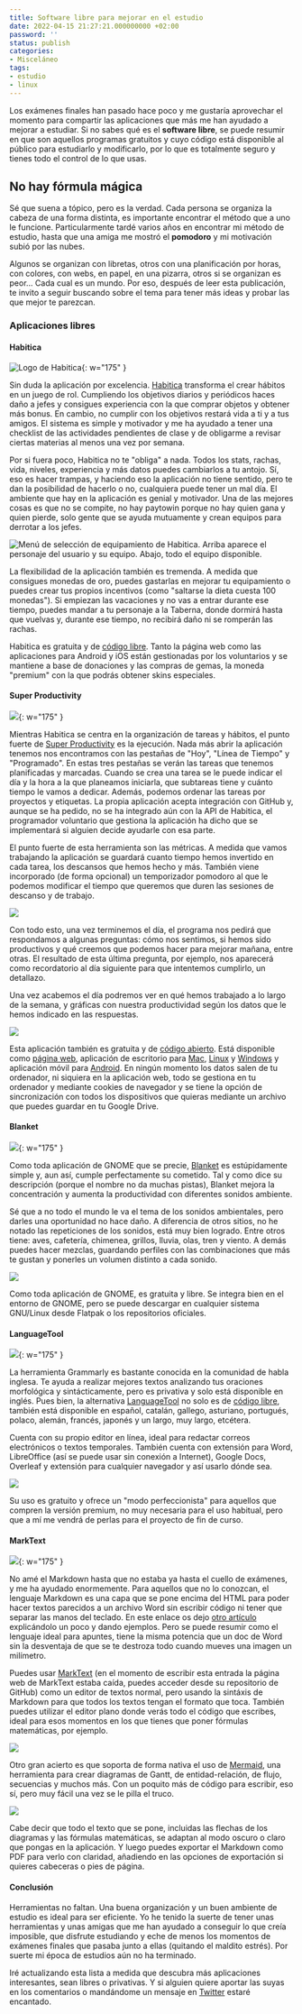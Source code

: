 ```yaml
---
title: Software libre para mejorar en el estudio
date: 2022-04-15 21:27:21.000000000 +02:00
password: ''
status: publish
categories:
- Misceláneo
tags:
- estudio
- linux
---
```


Los exámenes finales han pasado hace poco y me gustaría aprovechar el momento para compartir las aplicaciones que más me han ayudado a mejorar a estudiar. Si no sabes qué es el **software libre**, se puede resumir en que son aquellos programas gratuitos y cuyo código está disponible al público para estudiarlo y modificarlo, por lo que es totalmente seguro y tienes todo el control de lo que usas.

## No hay fórmula mágica

Sé que suena a tópico, pero es la verdad. Cada persona se organiza la cabeza de una forma distinta, es importante encontrar el método que a uno le funcione. Particularmente tardé varios años en encontrar mi método de estudio, hasta que una amiga me mostró el **pomodoro** y mi motivación subió por las nubes.

Algunos se organizan con libretas, otros con una planificación por horas, con colores, con webs, en papel, en una pizarra, otros si se organizan es peor... Cada cual es un mundo. Por eso, después de leer esta publicación, te invito a seguir buscando sobre el tema para tener más ideas y probar las que mejor te parezcan.


### Aplicaciones libres

#### Habitica

![Logo de Habitica](/assets/2022/04/Icon.png){: w="175" }


Sin duda la aplicación por excelencia. [Habitica](https://habitica.com) transforma el crear hábitos en un juego de rol. Cumpliendo los objetivos diarios y periódicos haces daño a jefes y consigues experiencia con la que comprar objetos y obtener más bonus. En cambio, no cumplir con los objetivos restará vida a ti y a tus amigos. El sistema es simple y motivador y me ha ayudado a tener una checklist de las actividades pendientes de clase y de obligarme a revisar ciertas materias al menos una vez por semana.

Por si fuera poco, Habitica no te "obliga" a nada. Todos los stats, rachas, vida, niveles, experiencia y más datos puedes cambiarlos a tu antojo. Sí, eso es hacer trampas, y haciendo eso la aplicación no tiene sentido, pero te dan la posibilidad de hacerlo o no, cualquiera puede tener un mal día. El ambiente que hay en la aplicación es genial y motivador. Una de las mejores cosas es que no se compite, no hay paytowin porque no hay quien gana y quien pierde, solo gente que se ayuda mutuamente y crean equipos para derrotar a los jefes.

![Menú de selección de equipamiento de Habitica. Arriba aparece el personaje del usuario y su equipo. Abajo, todo el equipo disponible.](/assets/2022/04/Equipment.png)

La flexibilidad de la aplicación también es tremenda. A medida que consigues monedas de oro, puedes gastarlas en mejorar tu equipamiento o puedes crear tus propios incentivos (como "saltarse la dieta cuesta 100 monedas"). Si empiezan las vacaciones y no vas a entrar durante ese tiempo, puedes mandar a tu personaje a la Taberna, donde dormirá hasta que vuelvas y, durante ese tiempo, no recibirá daño ni se romperán las rachas.

Habitica es gratuita y de [código libre](https://github.com/HabitRPG/habitica). Tanto la página web como las aplicaciones para Android y iOS están gestionadas por los voluntarios y se mantiene a base de donaciones y las compras de gemas, la moneda "premium" con la que podrás obtener skins especiales.

#### Super Productivity

![](/assets/2022/04/favicon-192x192.png){: w="175" }

Mientras Habitica se centra en la organización de tareas y hábitos, el punto fuerte de <a href="https://super-productivity.com/" target="_blank">Super Productivity</a> es la ejecución. Nada más abrir la aplicación tenemos nos encontramos con las pestañas de "Hoy", "Línea de Tiempo" y "Programado". En estas tres pestañas se verán las tareas que tenemos planificadas y marcadas. Cuando se crea una tarea se le puede indicar el día y la hora a la que planeamos iniciarla, que subtareas tiene y cuánto tiempo le vamos a dedicar. Además, podemos ordenar las tareas por proyectos y etiquetas. La propia aplicación acepta integración con GitHub y, aunque se ha pedido, no se ha integrado aún con la API de Habitica, el programador voluntario que gestiona la aplicación ha dicho que se implementará si alguien decide ayudarle con esa parte.

El punto fuerte de esta herramienta son las métricas. A medida que vamos trabajando la aplicación se guardará cuanto tiempo hemos invertido en cada tarea, los descansos que hemos hecho y más. También viene incorporado (de forma opcional) un temporizador pomodoro al que le podemos modificar el tiempo que queremos que duren las sesiones de descanso y de trabajo.

![](/assets/2022/04/ImbzLIa.png)

Con todo esto, una vez terminemos el día, el programa nos pedirá que respondamos a algunas preguntas: cómo nos sentimos, si hemos sido productivos y qué creemos que podemos hacer para mejorar mañana, entre otras. El resultado de esta última pregunta, por ejemplo, nos aparecerá como recordatorio al día siguiente para que intentemos cumplirlo, un detallazo.

Una vez acabemos el día podremos ver en qué hemos trabajado a lo largo de la semana, y gráficas con nuestra productividad según los datos que le hemos indicado en las respuestas.

![](/assets/2022/04/16vSaeZ.png)

Esta aplicación también es gratuita y de <a href="https://github.com/johannesjo/super-productivity" target="_blank">código abierto</a>. Está disponible como <a href="https://app.super-productivity.com/" target="_blank">página web</a>, aplicación de escritorio para <a href="https://apps.apple.com/de/app/super-productivity/id1482572463?l=en&amp;mt=12" target="_blank">Mac</a>, <a href="https://github.com/johannesjo/super-productivity/releases" target="_blank">Linux</a> y <a href="https://www.microsoft.com/store/apps/9nhfvg8361tw?cid=storebadge&amp;ocid=badge" target="_blank">Windows</a> y aplicación móvil para <a href="https://play.google.com/store/apps/details?id=com.superproductivity.superproductivity" target="_blank">Android</a>. En ningún momento los datos salen de tu ordenador, ni siquiera en la aplicación web, todo se gestiona en tu ordenador y mediante cookies de navegador y se tiene la opción de sincronización con todos los dispositivos que quieras mediante un archivo que puedes guardar en tu Google Drive.

#### Blanket

![](/assets/2022/04/com.rafaelmardojai.Blanket.svg){: w="175" }

Como toda aplicación de GNOME que se precie, <a href="https://apps.gnome.org/es/app/com.rafaelmardojai.Blanket/" target="_blank">Blanket</a> es estúpidamente simple y, aun así, cumple perfectamente su cometido. Tal y como dice su descripción (porque el nombre no da muchas pistas), Blanket mejora la concentración y aumenta la productividad con diferentes sonidos ambiente.

Sé que a no todo el mundo le va el tema de los sonidos ambientales, pero darles una oportunidad no hace daño. A diferencia de otros sitios, no he notado las repeticiones de los sonidos, está muy bien logrado. Entre otros tiene: aves, cafetería, chimenea, grillos, lluvia, olas, tren y viento. A demás puedes hacer mezclas, guardando perfiles con las combinaciones que más te gustan y ponerles un volumen distinto a cada sonido.

![](/assets/2022/04/screenshot-1.png)

Como toda aplicación de GNOME, es gratuita y libre. Se integra bien en el entorno de GNOME, pero se puede descargar en cualquier sistema GNU/Linux desde Flatpak o los repositorios oficiales.

#### LanguageTool

![](/assets/2022/04/LanguageTool_Logo_%282018%29.svg){: w="175" }

La herramienta Grammarly es bastante conocida en la comunidad de habla inglesa. Te ayuda a realizar mejores textos analizando tus oraciones morfológica y sintácticamente, pero es privativa y solo está disponible en inglés. Pues bien, la alternativa <a href="https://languagetool.org/es" target="_blank">LanguageTool</a> no solo es de <a href="https://github.com/languagetool-org/" target="_blank">código libre</a>, también está disponible en español, catalán, gallego, asturiano, portugués, polaco, alemán, francés, japonés y un largo, muy largo, etcétera.

Cuenta con su propio editor en línea, ideal para redactar correos electrónicos o textos temporales. También cuenta con extensión para Word, LibreOffice (así se puede usar sin conexión a Internet), Google Docs, Overleaf y extensión para cualquier navegador y así usarlo dónde sea.

![](/assets/2022/04/BhV0Cfu.png)

Su uso es gratuito y ofrece un "modo perfeccionista" para aquellos que compren la versión premium, no muy necesaria para el uso habitual, pero que a mí me vendrá de perlas para el proyecto de fin de curso.

#### MarkText

![](/assets/2022/04/logo-small.png){: w="175" }

No amé el Markdown hasta que no estaba ya hasta el cuello de exámenes, y me ha ayudado enormemente. Para aquellos que no lo conozcan, el lenguaje Markdown es una capa que se pone encima del HTML para poder hacer textos parecidos a un archivo Word sin escribir código ni tener que separar las manos del teclado. En este enlace os dejo <a href="https://miguelpaz.github.io/markdown-para-periodistas.html" target="_blank">otro artículo</a> explicándolo un poco y dando ejemplos. Pero se puede resumir como el lenguaje ideal para apuntes, tiene la misma potencia que un doc de Word sin la desventaja de que se te destroza todo cuando mueves una imagen un milímetro.

Puedes usar <a href="https://marktext.app/" target="_blank">MarkText</a> (en el momento de escribir esta entrada la página web de MarkText estaba caída, puedes acceder desde su repositorio de GitHub) como un editor de textos normal, pero usando la sintáxis de Markdown para que todos los textos tengan el formato que toca. También puedes utilizar el editor plano donde verás todo el código que escribes, ideal para esos momentos en los que tienes que poner fórmulas matemáticas, por ejemplo.

![](/assets/2022/04/marktext.png)

Otro gran acierto es que soporta de forma nativa el uso de <a href="https://mermaid-js.github.io/mermaid/#/classDiagram" target="_blank">Mermaid</a>, una herramienta para crear diagramas de Gantt, de entidad-relación, de flujo, secuencias y muchos más. Con un poquito más de código para escribir, eso sí, pero muy fácil una vez se le pilla el truco.

![](/assets/2022/04/NUENGmE.png)

Cabe decir que todo el texto que se pone, incluidas las flechas de los diagramas y las fórmulas matemáticas, se adaptan al modo oscuro o claro que pongas en la aplicación. Y luego puedes exportar el Markdown como PDF para verlo con claridad, añadiendo en las opciones de exportación si quieres cabeceras o pies de página.

#### Conclusión

Herramientas no faltan. Una buena organización y un buen ambiente de estudio es ideal para ser eficiente. Yo he tenido la suerte de tener unas herramientas y unas amigas que me han ayudado a conseguir lo que creía imposible, que disfrute estudiando y eche de menos los momentos de exámenes finales que pasaba junto a ellas (quitando el maldito estrés). Por suerte mi época de estudios aún no ha terminado.

Iré actualizando esta lista a medida que descubra más aplicaciones interesantes, sean libres o privativas. Y si alguien quiere aportar las suyas en los comentarios o mandándome un mensaje en <a href="https://twitter.com/OckhamOdyssey" target="_blank">Twitter</a> estaré encantado.